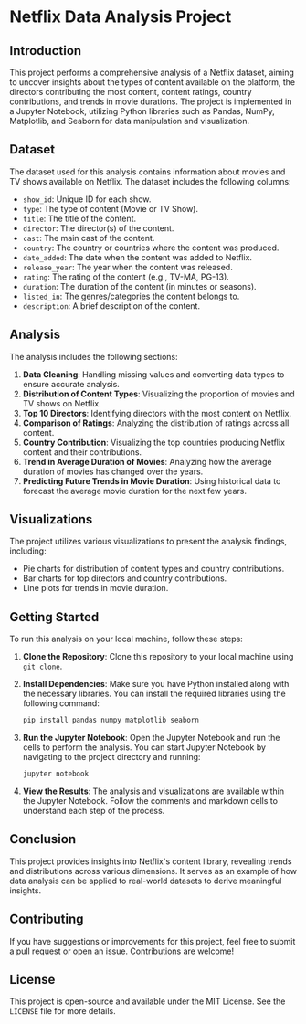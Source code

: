 # Netflix Data Analysis Project

## Introduction

This project performs a comprehensive analysis of a Netflix dataset, aiming to uncover insights about the types of content available on the platform, the directors contributing the most content, content ratings, country contributions, and trends in movie durations. The project is implemented in a Jupyter Notebook, utilizing Python libraries such as Pandas, NumPy, Matplotlib, and Seaborn for data manipulation and visualization.

## Dataset

The dataset used for this analysis contains information about movies and TV shows available on Netflix. The dataset includes the following columns:

- `show_id`: Unique ID for each show.
- `type`: The type of content (Movie or TV Show).
- `title`: The title of the content.
- `director`: The director(s) of the content.
- `cast`: The main cast of the content.
- `country`: The country or countries where the content was produced.
- `date_added`: The date when the content was added to Netflix.
- `release_year`: The year when the content was released.
- `rating`: The rating of the content (e.g., TV-MA, PG-13).
- `duration`: The duration of the content (in minutes or seasons).
- `listed_in`: The genres/categories the content belongs to.
- `description`: A brief description of the content.

## Analysis

The analysis includes the following sections:

1. **Data Cleaning**: Handling missing values and converting data types to ensure accurate analysis.
2. **Distribution of Content Types**: Visualizing the proportion of movies and TV shows on Netflix.
3. **Top 10 Directors**: Identifying directors with the most content on Netflix.
4. **Comparison of Ratings**: Analyzing the distribution of ratings across all content.
5. **Country Contribution**: Visualizing the top countries producing Netflix content and their contributions.
6. **Trend in Average Duration of Movies**: Analyzing how the average duration of movies has changed over the years.
7. **Predicting Future Trends in Movie Duration**: Using historical data to forecast the average movie duration for the next few years.

## Visualizations

The project utilizes various visualizations to present the analysis findings, including:

- Pie charts for distribution of content types and country contributions.
- Bar charts for top directors and country contributions.
- Line plots for trends in movie duration.

## Getting Started

To run this analysis on your local machine, follow these steps:

1. **Clone the Repository**: Clone this repository to your local machine using `git clone`.

2. **Install Dependencies**: Make sure you have Python installed along with the necessary libraries. You can install the required libraries using the following command:

    ```bash
    pip install pandas numpy matplotlib seaborn
    ```

3. **Run the Jupyter Notebook**: Open the Jupyter Notebook and run the cells to perform the analysis. You can start Jupyter Notebook by navigating to the project directory and running:

    ```bash
    jupyter notebook
    ```

4. **View the Results**: The analysis and visualizations are available within the Jupyter Notebook. Follow the comments and markdown cells to understand each step of the process.

## Conclusion

This project provides insights into Netflix's content library, revealing trends and distributions across various dimensions. It serves as an example of how data analysis can be applied to real-world datasets to derive meaningful insights.

## Contributing

If you have suggestions or improvements for this project, feel free to submit a pull request or open an issue. Contributions are welcome!

## License

This project is open-source and available under the MIT License. See the `LICENSE` file for more details.
